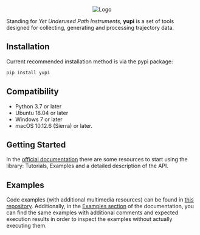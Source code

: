 <p style="text-align:center;"><img src="logo.png" alt="Logo"></p>

Standing for *Yet Underused Path Instruments*, **yupi** is a set of tools designed
for collecting, generating and processing trajectory data.

## Installation

Current recommended installation method is via the pypi package:

```cmd
pip install yupi
```

## Compatibility

- Python 3.7 or later
- Ubuntu 18.04 or later
- Windows 7 or later
- macOS 10.12.6 (Sierra) or later.

## Getting Started

In the [official documentation](https://yupi.readthedocs.io/en/latest/) there
are some resources to start using the library: Tutorials, Examples  and a
detailed description of the API.

## Examples

Code examples (with additional multimedia resources) can be found in
[this repository](https://github.com/yupidevs/yupi_examples). Additionally, in
the [Examples section](https://yupi.readthedocs.io/en/latest/examples/examples.html)
of the documentation, you can find the same examples with additional comments
and expected execution results in order to inspect the examples without actually
executing them.
